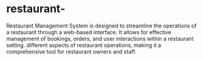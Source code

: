 # restaurant-
Restaurant Management System is designed to streamline the operations of a restaurant through a web-based interface. It allows for effective management of bookings, orders, and user interactions within a restaurant setting. different aspects of restaurant operations, making it a comprehensive tool for restaurant owners and staff.
